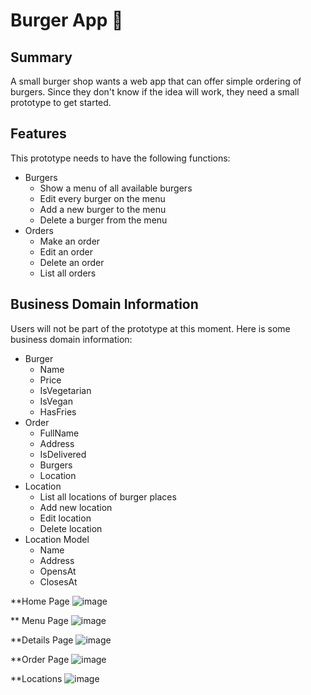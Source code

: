 # Burger App 🍔

## Summary

A small burger shop wants a web app that can offer simple ordering of burgers. Since they don't know if the idea will work, they need a small prototype to get started.

## Features

This prototype needs to have the following functions:

* Burgers
  * Show a menu of all available burgers
  * Edit every burger on the menu
  * Add a new burger to the menu
  * Delete a burger from the menu
* Orders
  * Make an order
  * Edit an order
  * Delete an order
  * List all orders

## Business Domain Information

Users will not be part of the prototype at this moment. Here is some business domain information:

* Burger
  * Name
  * Price
  * IsVegetarian
  * IsVegan
  * HasFries
* Order
  * FullName
  * Address
  * IsDelivered
  * Burgers
  * Location 
* Location
  * List all locations of burger places
  * Add new location
  * Edit location
  * Delete location
* Location Model
  * Name
  * Address
  * OpensAt
  * ClosesAt
  
 **Home Page 
 ![image](https://user-images.githubusercontent.com/72023107/184478877-dd246a3f-9add-4f9f-ac56-38ef6d79a1db.png)
 
 ** Menu Page
 ![image](https://user-images.githubusercontent.com/72023107/184478894-408b5c59-aeed-4a91-8aa4-53fb94ad3c53.png)
 
 **Details Page
 ![image](https://user-images.githubusercontent.com/72023107/184478961-df674667-9bea-469b-a1ba-aa323cdfe2a4.png)
 
 **Order Page
 ![image](https://user-images.githubusercontent.com/72023107/184478978-22c92ffd-0590-4297-b586-577e74c140a5.png)
 
 **Locations
 ![image](https://user-images.githubusercontent.com/72023107/184478987-472c7bfb-9ded-4522-bc2c-1ddd87e278e4.png)
